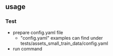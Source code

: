 ## usage

### Test
- prepare config.yaml file
    - "config.yaml" examples can find under tests/assets_small_train_data/config.yaml
- run command 